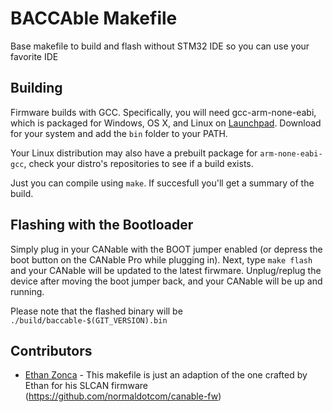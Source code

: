 # BACCAble Makefile

Base makefile to build and flash without STM32 IDE so you can use your favorite IDE

## Building

Firmware builds with GCC. Specifically, you will need gcc-arm-none-eabi, which
is packaged for Windows, OS X, and Linux on
[Launchpad](https://launchpad.net/gcc-arm-embedded/+download). Download for your
system and add the `bin` folder to your PATH.

Your Linux distribution may also have a prebuilt package for `arm-none-eabi-gcc`, check your distro's repositories to see if a build exists.

Just you can compile using `make`. If succesfull you'll get a summary of the build.

## Flashing with the Bootloader

Simply plug in your CANable with the BOOT jumper enabled (or depress the boot button on the CANable Pro while plugging in). Next, type `make flash` and your CANable will be updated to the latest firwmare. Unplug/replug the device after moving the boot jumper back, and your CANable will be up and running.

Please note that the flashed binary will be `./build/baccable-$(GIT_VERSION).bin`

## Contributors

- [Ethan Zonca](https://github.com/normaldotcom) - This makefile is just an adaption of the one crafted by Ethan for his SLCAN firmware (https://github.com/normaldotcom/canable-fw)
